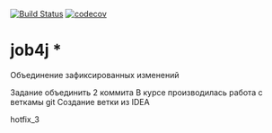 [![Build Status](https://travis-ci.org/dmitriyermoshin19/job4j.svg?branch=master)](https://travis-ci.org/dmitriyermoshin19/job4j)
[![codecov](https://codecov.io/gh/dmitriyermoshin19/job4j/branch/master/graph/badge.svg)](https://codecov.io/gh/dmitriyermoshin19/job4j)

# job4j  *

Объединение зафиксированных изменений

Задание объединить 2 коммита
В курсе производилась работа с веткамы git
Создание ветки из IDEA

hotfix_3 
